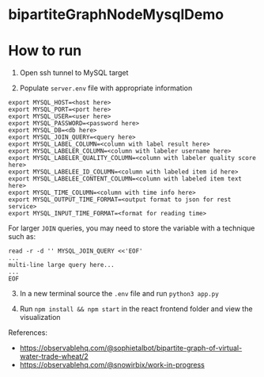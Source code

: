 # bipartiteGraphNodeMysqlDemo

# How to run

1. Open ssh tunnel to MySQL target

2. Populate `server.env` file with appropriate information

```
export MYSQL_HOST=<host here>
export MYSQL_PORT=<port here>
export MYSQL_USER=<user here>
export MYSQL_PASSWORD=<password here>
export MYSQL_DB=<db here>
export MYSQL_JOIN_QUERY=<query here>
export MYSQL_LABEL_COLUMN=<column with label result here>
export MYSQL_LABELER_COLUMN=<column with labeler username here>
export MYSQL_LABELER_QUALITY_COLUMN=<column with labeler quality score here>
export MYSQL_LABELEE_ID_COLUMN=<column with labeled item id here>
export MYSQL_LABELEE_CONTENT_COLUMN=<column with labeled item text here>
export MYSQL_TIME_COLUMN=<column with time info here>
export MYSQL_OUTPUT_TIME_FORMAT=<output format to json for rest service>
export MYSQL_INPUT_TIME_FORMAT=<format for reading time>
```

For larger `JOIN` queries, you may need to store the variable with a technique such as:

```
read -r -d '' MYSQL_JOIN_QUERY <<'EOF'
...
multi-line large query here...
...
EOF
```

3. In a new terminal source the `.env` file and run `python3 app.py`

4. Run `npm install && npm start` in the react frontend folder and view the visualization

References:
  - https://observablehq.com/@sophietalbot/bipartite-graph-of-virtual-water-trade-wheat/2
  - https://observablehq.com/@snowirbix/work-in-progress
